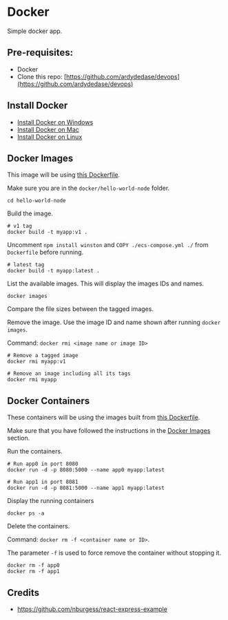 # Docker

Simple docker app.

## Pre-requisites:
- Docker
- Clone this repo: [https://github.com/ardydedase/devops](https://github.com/ardydedase/devops)

## Install Docker

- [Install Docker on Windows](https://runnable.com/docker/install-docker-on-windows-10)
- [Install Docker on Mac](https://runnable.com/docker/install-docker-on-macos)
- [Install Docker on Linux](https://runnable.com/docker/install-docker-on-linux)


## Docker Images

This image will be using [this Dockerfile](hello-world-node/Dockerfile).

Make sure you are in the `docker/hello-world-node` folder.

```
cd hello-world-node
```

Build the image.

```
# v1 tag
docker build -t myapp:v1 .
```

Uncomment `npm install winston` and `COPY ./ecs-compose.yml ./` from `Dockerfile` before running.

```    
# latest tag
docker build -t myapp:latest .
```

List the available images. This will display the images IDs and names.
```
docker images
```

Compare the file sizes between the tagged images.

Remove the image. Use the image ID and name shown after running `docker images`.

Command: `docker rmi <image name or image ID>`

```
# Remove a tagged image
docker rmi myapp:v1

# Remove an image including all its tags
docker rmi myapp
```

## Docker Containers

These containers will be using the images built from [this Dockerfile](hello-world-node/Dockerfile).

Make sure that you have followed the instructions in the [Docker Images](#docker-images) section.

Run the containers.
```
# Run app0 in port 8080
docker run -d -p 8080:5000 --name app0 myapp:latest

# Run app1 in port 8081
docker run -d -p 8081:5000 --name app1 myapp:latest    
```

Display the running containers
```
docker ps -a
```
Delete the containers.

Command: `docker rm -f <container name or ID>`. 

The parameter `-f` is used to force remove the container without stopping it.
```
docker rm -f app0
docker rm -f app1
```

## Credits
- https://github.com/nburgess/react-express-example